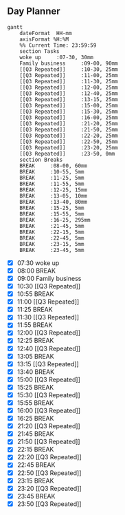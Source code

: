 ## Day Planner
```mermaid
gantt
    dateFormat  HH-mm
    axisFormat %H:%M
    %% Current Time: 23:59:59
    section Tasks
    woke up     :07-30, 30mm
    Family business     :09-00, 90mm
    [[Q3 Repeated]]     :10-30, 25mm
    [[Q3 Repeated]]     :11-00, 25mm
    [[Q3 Repeated]]     :11-30, 25mm
    [[Q3 Repeated]]     :12-00, 25mm
    [[Q3 Repeated]]     :12-40, 25mm
    [[Q3 Repeated]]     :13-15, 25mm
    [[Q3 Repeated]]     :15-00, 25mm
    [[Q3 Repeated]]     :15-30, 25mm
    [[Q3 Repeated]]     :16-00, 25mm
    [[Q3 Repeated]]     :21-20, 25mm
    [[Q3 Repeated]]     :21-50, 25mm
    [[Q3 Repeated]]     :22-20, 25mm
    [[Q3 Repeated]]     :22-50, 25mm
    [[Q3 Repeated]]     :23-20, 25mm
    [[Q3 Repeated]]     :23-50, 0mm
    section Breaks
    BREAK     :08-00, 60mm
    BREAK     :10-55, 5mm
    BREAK     :11-25, 5mm
    BREAK     :11-55, 5mm
    BREAK     :12-25, 15mm
    BREAK     :13-05, 10mm
    BREAK     :13-40, 80mm
    BREAK     :15-25, 5mm
    BREAK     :15-55, 5mm
    BREAK     :16-25, 295mm
    BREAK     :21-45, 5mm
    BREAK     :22-15, 5mm
    BREAK     :22-45, 5mm
    BREAK     :23-15, 5mm
    BREAK     :23-45, 5mm
```

- [x] 07:30 woke up
- [x] 08:00 BREAK
- [x] 09:00 Family business
- [x] 10:30 [[Q3 Repeated]]
- [x] 10:55 BREAK
- [x] 11:00 [[Q3 Repeated]]
- [x] 11:25 BREAK
- [x] 11:30 [[Q3 Repeated]]
- [x] 11:55 BREAK
- [x] 12:00 [[Q3 Repeated]]
- [x] 12:25 BREAK
- [x] 12:40 [[Q3 Repeated]]
- [x] 13:05 BREAK
- [x] 13:15 [[Q3 Repeated]]
- [x] 13:40 BREAK
- [x] 15:00 [[Q3 Repeated]]
- [x] 15:25 BREAK
- [x] 15:30 [[Q3 Repeated]]
- [x] 15:55 BREAK
- [x] 16:00 [[Q3 Repeated]]
- [x] 16:25 BREAK
- [x] 21:20 [[Q3 Repeated]]
- [x] 21:45 BREAK
- [x] 21:50 [[Q3 Repeated]]
- [x] 22:15 BREAK
- [x] 22:20 [[Q3 Repeated]]
- [x] 22:45 BREAK
- [x] 22:50 [[Q3 Repeated]]
- [x] 23:15 BREAK
- [x] 23:20 [[Q3 Repeated]]
- [x] 23:45 BREAK
- [x] 23:50 [[Q3 Repeated]]
